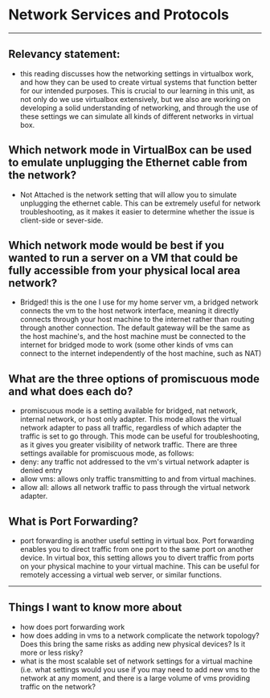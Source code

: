 # Network Services and Protocols
---
## Relevancy statement:
- this reading discusses how the networking settings in virtualbox work, and how they can be used to create virtual systems that function better for our intended purposes. This is crucial to our learning in this unit, as not only do we use virtualbox extensively, but we also are working on developing a solid understanding of networking, and through the use of these settings we can simulate all kinds of different networks in virtual box.
## Which network mode in VirtualBox can be used to emulate unplugging the Ethernet cable from the network?
- Not Attached is the network setting that will allow you to simulate unplugging the ethernet cable. This can be extremely useful for network troubleshooting, as it makes it easier to determine whether the issue is client-side or sever-side.
## Which network mode would be best if you wanted to run a server on a VM that could be fully accessible from your physical local area network?
- Bridged! this is the one I use for my home server vm, a bridged network connects the vm to the host network interface, meaning it directly connects through your host machine to the internet rather than routing through another connection. The default gateway will be the same as the host machine's, and the host machine must be connected to the internet for bridged mode to work (some other kinds of vms can connect to the internet independently of the host machine, such as NAT)
## What are the three options of promiscuous mode and what does each do?
- promiscuous mode is a setting available for bridged, nat network, internal network, or host only adapter. This mode allows the virtual network adapter to pass all traffic, regardless of which adapter the traffic is set to go through. This mode can be useful for troubleshooting, as it gives you greater visibility of network traffic. There are three settings available for promiscuous mode, as follows:
- deny: any traffic not addressed to the vm's virtual network adapter is denied entry
- allow vms: allows only traffic transmitting to and from virtual machines.
- allow all: allows all network traffic to pass through the virtual network adapter.
## What is Port Forwarding?
- port forwarding is another useful setting in virtual box. Port forwarding enables you to direct traffic from one port to the same port on another device. In virtual box, this setting allows you to divert traffic from ports on your physical machine to your virtual machine. This can be useful for remotely accessing a virtual web server, or similar functions. 
---
## Things I want to know more about
- how does port forwarding work
- how does adding in vms to a network complicate the network topology? Does this bring the same risks as adding new physical devices? Is it more or less risky?
- what is the most scalable set of network settings for a virtual machine (i.e. what settings would you use if you may need to add new vms to the network at any moment, and there is a large volume of vms providing traffic on the network?
